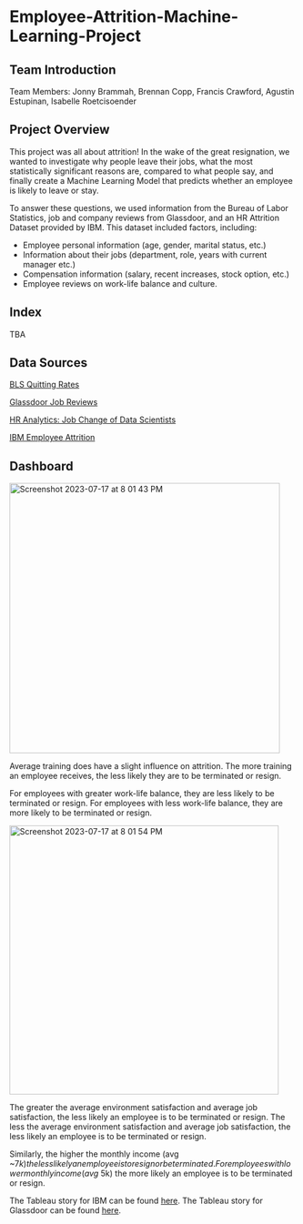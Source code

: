 # Employee-Attrition-Machine-Learning-Project

## Team Introduction 
Team Members: Jonny Brammah, Brennan Copp, Francis Crawford, Agustin Estupinan, Isabelle Roetcisoender 

## Project Overview 
This project was all about attrition! In the wake of the great resignation, we wanted to investigate why people leave their jobs, what the most statistically significant reasons are, compared to what people say, and finally create a Machine Learning Model that predicts whether an employee is likely to leave or stay.

To answer these questions, we used information from the Bureau of Labor Statistics, job and company reviews from Glassdoor, and an HR Attrition Dataset provided by IBM.
This dataset included factors, including:
- Employee personal information (age, gender, marital status, etc.)
- Information about their jobs (department, role, years with current manager etc.)
- Compensation information (salary, recent increases, stock option, etc.)
- Employee reviews on work-life balance and culture.



## Index 
TBA

## Data Sources
[BLS Quitting Rates](https://beta.bls.gov/dataQuery/find?q=quit+data&q=quit)

[Glassdoor Job Reviews](https://www.kaggle.com/datasets/davidgauthier/glassdoor-job-reviews)

[HR Analytics: Job Change of Data Scientists](https://www.kaggle.com/datasets/arashnic/hr-analytics-job-change-of-data-scientists)

[IBM Employee Attrition](https://www.kaggle.com/datasets/pavansubhasht/ibm-hr-analytics-attrition-dataset)

## Dashboard 
<img width="475" alt="Screenshot 2023-07-17 at 8 01 43 PM" src="https://github.com/jonnybrammah/Employee-Attrition-Machine-Learning-Project-/assets/121996386/9968ac3e-d2b9-480b-b6b8-1e243a559b2a">

Average training does have a slight influence on attrition. 
The more training an employee receives, the less likely they are to be terminated or resign. 

For employees with greater work-life balance, they are less likely to be terminated or resign. 
For employees with less work-life balance, they are more likely to be terminated or resign.

<img width="473" alt="Screenshot 2023-07-17 at 8 01 54 PM" src="https://github.com/jonnybrammah/Employee-Attrition-Machine-Learning-Project-/assets/121996386/0b0ab087-5fca-4629-bc63-298c81296037">

The greater the average environment satisfaction and average job satisfaction, the less likely an employee is to be terminated or resign. 
The less the average environment satisfaction and average job satisfaction, the less likely an employee is to be terminated or resign. 

Similarly, the higher the monthly income (avg ~$7k) the less likely an employee is to resign or be terminated. 
For employees with lower monthly income (avg ~$5k) the more likely an employee is to be terminated or resign.


The Tableau story for IBM can be found [here](https://public.tableau.com/app/profile/isabelle.roetcisoender/viz/EmployeeAttrition_16896487450400/Story1?publish=yes).
The Tableau story for Glassdoor can be found [here](https://public.tableau.com/shared/WC83GR4M6?:display_count=n&:origin=viz_share_link). 


